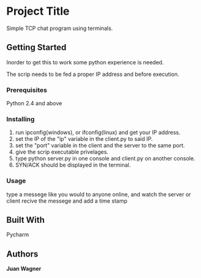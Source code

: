# Project Title

Simple TCP chat program using terminals. 

## Getting Started

Inorder to get this to work some python experience is needed. 

The scrip needs to be fed a proper IP address and before execution.

### Prerequisites

Python 2.4 and above

### Installing
1. run ipconfig(windows), or ifconfig(linux) and get your IP address.
2. set the IP of the "ip" variable in the client.py to said IP.
3. set the "port" variable in the client and the server to the same port.
3. give the scrip executable privelages.
4. type python server.py in one console and client.py on another console.
5. SYN/ACK should be displayed in the terminal.

### Usage

type a messege like you would to anyone online, and watch the server or client recive the messege and add a time stamp

## Built With

Pycharm

## Authors

**Juan Wagner** 
